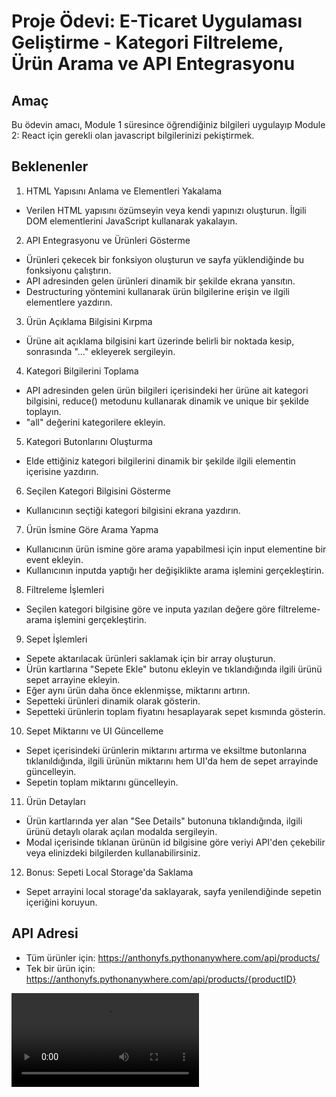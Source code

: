 # Proje Ödevi: E-Ticaret Uygulaması Geliştirme - Kategori Filtreleme, Ürün Arama ve API Entegrasyonu

## Amaç
Bu ödevin amacı, Module 1 süresince öğrendiğiniz bilgileri uygulayıp Module 2: React için gerekli olan javascript bilgilerinizi pekiştirmek.

## Beklenenler

1. HTML Yapısını Anlama ve Elementleri Yakalama
- Verilen HTML yapısını özümseyin veya kendi yapınızı oluşturun.
İlgili DOM elementlerini JavaScript kullanarak yakalayın.
2. API Entegrasyonu ve Ürünleri Gösterme
- Ürünleri çekecek bir fonksiyon oluşturun ve sayfa yüklendiğinde bu fonksiyonu çalıştırın.
- API adresinden gelen ürünleri dinamik bir şekilde ekrana yansıtın.
- Destructuring yöntemini kullanarak ürün bilgilerine erişin ve ilgili elementlere yazdırın.
3. Ürün Açıklama Bilgisini Kırpma
- Ürüne ait açıklama bilgisini kart üzerinde belirli bir noktada kesip, sonrasında "..." ekleyerek sergileyin.
4. Kategori Bilgilerini Toplama
- API adresinden gelen ürün bilgileri içerisindeki her ürüne ait kategori bilgisini, reduce() metodunu kullanarak dinamik ve unique bir şekilde toplayın.
- "all" değerini kategorilere ekleyin.
5. Kategori Butonlarını Oluşturma
- Elde ettiğiniz kategori bilgilerini dinamik bir şekilde ilgili elementin içerisine yazdırın.
6. Seçilen Kategori Bilgisini Gösterme
- Kullanıcının seçtiği kategori bilgisini ekrana yazdırın.
7. Ürün İsmine Göre Arama Yapma
- Kullanıcının ürün ismine göre arama yapabilmesi için input elementine bir event ekleyin.
- Kullanıcının inputda yaptığı her değişiklikte arama işlemini gerçekleştirin.
8. Filtreleme İşlemleri
- Seçilen kategori bilgisine göre ve inputa yazılan değere göre filtreleme-arama işlemini gerçekleştirin.
9. Sepet İşlemleri
- Sepete aktarılacak ürünleri saklamak için bir array oluşturun.
- Ürün kartlarına "Sepete Ekle" butonu ekleyin ve tıklandığında ilgili ürünü sepet arrayine ekleyin.
- Eğer aynı ürün daha önce eklenmişse, miktarını artırın.
- Sepetteki ürünleri dinamik olarak gösterin.
- Sepetteki ürünlerin toplam fiyatını hesaplayarak sepet kısmında gösterin.
10. Sepet Miktarını ve UI Güncelleme
- Sepet içerisindeki ürünlerin miktarını artırma ve eksiltme butonlarına tıklanıldığında, ilgili ürünün miktarını hem UI'da hem de sepet arrayinde güncelleyin.
- Sepetin toplam miktarını güncelleyin.
11. Ürün Detayları
- Ürün kartlarında yer alan "See Details" butonuna tıklandığında, ilgili ürünü detaylı olarak açılan modalda sergileyin.
- Modal içerisinde tıklanan ürünün id bilgisine göre veriyi API'den çekebilir veya elinizdeki bilgilerden kullanabilirsiniz.
12. Bonus: Sepeti Local Storage'da Saklama
- Sepet arrayini local storage'da saklayarak, sayfa yenilendiğinde sepetin içeriğini koruyun.

## API Adresi
- Tüm ürünler için: https://anthonyfs.pythonanywhere.com/api/products/
- Tek bir ürün için: https://anthonyfs.pythonanywhere.com/api/products/{productID}

<video src="a.mp4">
</video>